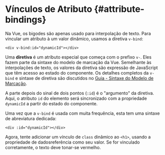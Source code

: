 # Vínculos de Atributo {#attribute-bindings}

Na Vue, os bigodes são apenas usado para interpolação de texto. Para vincular um atributo à um valor dinâmico, usamos a diretiva `v-bind`:

```vue-html
<div v-bind:id="dynamicId"></div>
```

Uma **diretiva** é um atributo especial que começa com o prefixo `v-`. Eles fazem parte da sintaxe do modelo de marcação da Vue. Semelhante às interpolações de texto, os valores da diretiva são expressão de JavaScript que têm acesso ao estado do componente. Os detalhes completos da `v-bind` e sintaxe de diretiva são discutidos no <a target="_blank" href="/guide/essentials/template-syntax.html">Guia - Sintaxe do Modelo de Marcação</a>.

A parte depois do sinal de dois pontos (`:id`) é o "argumento" da diretiva. Aqui, o atributo `id` do elemento será sincronizado com a propriedade `dynamicId` a partir do estado do componente.

Uma vez que a `v-bind` é usada com muita frequência, esta tem uma sintaxe de abreviatura dedicada: 

```vue-html
<div :id="dynamicId"></div>
```

Agora, tente adicionar um vínculo de `class` dinâmico ao `<h1>`, usando a <span class="options-api">propriedade de dados</span><span class="composition-api">referência</span> como seu valor. Se for vinculado corretamente, o texto deve tonar-se vermelho.
